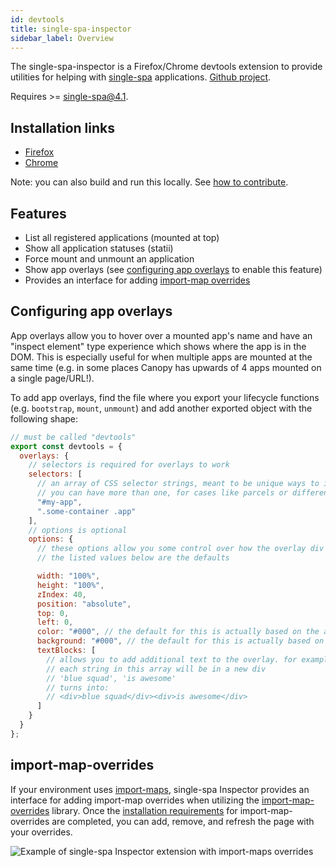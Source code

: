 ```yaml
---
id: devtools
title: single-spa-inspector
sidebar_label: Overview
---
```


The single-spa-inspector is a Firefox/Chrome devtools extension to provide utilities for helping with [single-spa](https://single-spa.js.org) applications. [Github project](https://github.com/single-spa/single-spa-inspector).

Requires >= single-spa@4.1.

## Installation links

- [Firefox](https://addons.mozilla.org/en-US/firefox/addon/single-spa-inspector/)
- [Chrome](https://chrome.google.com/webstore/detail/single-spa-inspector/emldbibkihanfiaiaghebffnbahjcgcp)

Note: you can also build and run this locally. See [how to contribute](#how-to-contribute).

## Features

- List all registered applications (mounted at top)
- Show all application statuses (statii)
- Force mount and unmount an application
- Show app overlays (see [configuring app overlays](#configuring-app-overlays) to enable this feature)
- Provides an interface for adding [import-map overrides](#import-map-overrides)

## Configuring app overlays

App overlays allow you to hover over a mounted app's name and have an "inspect element" type experience which shows where the app is in the DOM. This is especially useful for when multiple apps are mounted at the same time (e.g. in some places Canopy has upwards of 4 apps mounted on a single page/URL!).

To add app overlays, find the file where you export your lifecycle functions (e.g. `bootstrap`, `mount`, `unmount`) and add another exported object with the following shape:

```js
// must be called "devtools"
export const devtools = {
  overlays: {
    // selectors is required for overlays to work
    selectors: [
      // an array of CSS selector strings, meant to be unique ways to identify the outermost container of your app
      // you can have more than one, for cases like parcels or different containers for differet views
      "#my-app",
      ".some-container .app"
    ],
    // options is optional
    options: {
      // these options allow you some control over how the overlay div looks/behaves
      // the listed values below are the defaults

      width: "100%",
      height: "100%",
      zIndex: 40,
      position: "absolute",
      top: 0,
      left: 0,
      color: "#000", // the default for this is actually based on the app's name, so it's dynamic. can be a hex or a CSS color name
      background: "#000", // the default for this is actually based on the app's name, so it's dynamic. can be a hex or a CSS color name
      textBlocks: [
        // allows you to add additional text to the overlay. for example, you can add the name of the team/squad that owns this app
        // each string in this array will be in a new div
        // 'blue squad', 'is awesome'
        // turns into:
        // <div>blue squad</div><div>is awesome</div>
      ]
    }
  }
};
```

## import-map-overrides

If your environment uses [import-maps](https://github.com/WICG/import-maps), single-spa Inspector provides an interface for adding import-map overrides when utilizing the [import-map-overrides](https://github.com/joeldenning/import-map-overrides) library. Once the [installation requirements](https://github.com/joeldenning/import-map-overrides#installation) for import-map-overrides are completed, you can add, remove, and refresh the page with your overrides.

![Example of single-spa Inspector extension with import-maps overrides](/img/demo-with-importmapoverrides.png)
